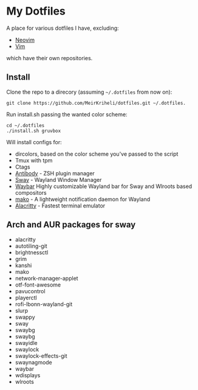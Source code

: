 # My Dotfiles

A place for various dotfiles I have, excluding:

* [Neovim](https://github.com/MeirKriheli/dotneovim)
* [Vim](https://github.com/MeirKriheli/dotvim)

which have their own repositories.


## Install

Clone the repo to a direcory (assuming `~/.dotfiles` from now on):

    git clone https://github.com/MeirKriheli/dotfiles.git ~/.dotfiles.

Run install.sh passing the wanted color scheme:

    cd ~/.dotfiles
    ./install.sh gruvbox

Will install configs for:

* dircolors, based on the color scheme you've passed to the script
* Tmux with tpm
* Ctags
* [Antibody](https://getantibody.github.io/) - ZSH plugin manager
* [Sway](https://swaywm.org/) - Wayland Window Manager
* [Waybar](https://github.com/Alexays/Waybar) Highly customizable Wayland bar for Sway and
  Wlroots based compositors
* [mako](https://github.com/emersion/mako) - A lightweight notification daemon for Wayland
* [Alacritty](https://github.com/alacritty/alacritty) - Fastest terminal emulator


## Arch and AUR packages for sway

* alacritty
* autotiling-git
* brightnessctl
* grim
* kanshi
* mako
* network-manager-applet
* otf-font-awesome
* pavucontrol
* playerctl
* rofi-lbonn-wayland-git
* slurp
* swappy
* sway
* swaybg
* swaybg
* swayidle
* swaylock
* swaylock-effects-git
* swaynagmode
* waybar
* wdisplays
* wlroots
